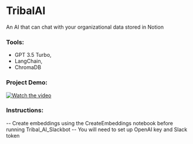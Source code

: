 # TribalAI
 An AI that can chat with your organizational data stored in Notion

 ### Tools: 
  - GPT 3.5 Turbo, 
  - LangChain, 
  - ChromaDB

 ### Project Demo:


[![Watch the video](https://img.youtube.com/vi/eZ8NjFMM_Ns/maxresdefault.jpg)](https://youtu.be/eZ8NjFMM_Ns)



 ### Instructions:
 -- Create embeddings using the CreateEmbeddings notebook before running Tribal_AI_Slackbot
 -- You will need to set up OpenAI key and Slack token
